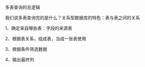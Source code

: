 多表查询的总逻辑

我们说多表查询完的是什么？关系型数据库的特色：表与表之间的关系

1、确定来自哪些表：字段的来源表

2、根据表关系，组成表，当成一张表使用

3、根据条件筛选数据

4、输出最终列

